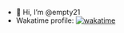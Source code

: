 
- 👋 Hi, I’m @empty21
- Wakatime profile: [![wakatime](https://wakatime.com/badge/user/b6abda1a-ec33-4f0d-bb03-41497117f5f9.svg)](https://wakatime.com/@b6abda1a-ec33-4f0d-bb03-41497117f5f9)

